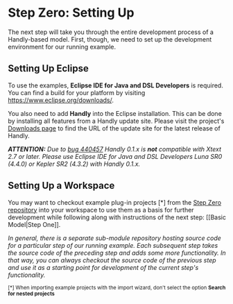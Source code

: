 # Step Zero: Setting Up

The next step will take you through the entire development process
of a Handly-based model. First, though, we need to set up the development
environment for our running example.

## Setting Up Eclipse

To use the examples, **Eclipse IDE for Java and DSL Developers** is required.
You can find a build for your platform by visiting
https://www.eclipse.org/downloads/.

You also need to add **Handly** into the Eclipse installation. This can be
done by installing all features from a Handly update site. Please visit
the project's [Downloads page](https://projects.eclipse.org/projects/technology.handly/downloads)
to find the URL of the update site for the latest release of Handly.

**_ATTENTION:_** *Due to [bug 440457](https://bugs.eclipse.org/bugs/show_bug.cgi?id=440457)
Handly 0.1.x is __not__ compatible with Xtext 2.7 or later. Please use
Eclipse IDE for Java and DSL Developers Luna SR0 (4.4.0) or Kepler SR2 (4.3.2)
with Handly 0.1.x.*

## Setting Up a Workspace

You may want to checkout example plug-in projects [*] from the
[Step Zero repository](https://github.com/pisv/gethandly.0) into your workspace
to use them as a basis for further development while following along
with instructions of the next step: [[Basic Model|Step One]].

_In general, there is a separate sub-module repository hosting source code
for a particular step of our running example. Each subsequent step takes the
source code of the preceding step and adds some more functionality.
In that way, you can always checkout the source code of the previous step
and use it as a starting point for development of the current step's
functionality._

<sub>[*] When importing example projects with the import wizard,
don't select the option __Search for nested projects__</sub>